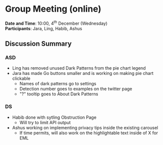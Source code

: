 # Group Meeting (online)
**Date and Time**: 10:00, 4<sup>th</sup> December (Wednesday)\
**Participants**: Jara, Ling, Habib, Ashus  
## Discussion Summary
### ASD
- Ling has removed unused Dark Patterns from the pie chart legend
- Jara has made Go buttons smaller and is working on making pie chart clickable
    - Names of dark patterns go to settings
    - Detection number goes to examples on the twitter page
    - "?" tooltip goes to About Dark Patterns
### DS
- Habib done with sytling Obstruction Page
    - Will try to limit API output
- Ashus working on implementing privacy tips inside the existing carousel
    - If time permits, will also work on the highlightable text inside of X for EML
